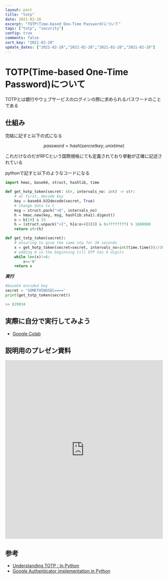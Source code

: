 ```yaml
---
layout: post
title: "totp"
date: 2021-02-28
excerpt: "TOTP(Time-based One-Time Password)について"
tags: ["totp", "security"]
config: true
comments: false
sort_key: "2021-02-28"
update_dates: ["2021-02-28","2021-02-28","2021-02-28","2021-02-28"]
---
```


# TOTP(Time-based One-Time Password)について
TOTPとは銀行やウェブサービスのログインの際に求められるパスワードのことである  

## 仕組み

完結に記すと以下の式になる

$$
password = hash(sercretkey, unixtime)
$$

これだけなのだがRFCという国際規格にても定義されており挙動が正確に記述されている  

pythonで記すと以下のようなコードになる  

```python
import hmac, base64, struct, hashlib, time

def get_hotp_token(secret: str, intervals_no: int) -> str:
	# at first, decode key
    key = base64.b32decode(secret, True)
	# change data to C
    msg = struct.pack(">Q", intervals_no)
    h = hmac.new(key, msg, hashlib.sha1).digest()
    o = h[19] & 15
    h = (struct.unpack(">I", h[o:o+4])[0] & 0x7fffffff) % 1000000
    return str(h)

def get_totp_token(secret):
    # ensuring to give the same otp for 30 seconds
    x = get_hotp_token(secret=secret, intervals_no=int(time.time())//30)
    # adding 0 in the beginning till OTP has 6 digits
    while len(x)!=6:
        x+='0'
    return x
```

***実行***
```python
#base64 encoded key
secret = 'SOMETHINGSEC===='
print(get_totp_token(secret))

>> 829034
```

## 実際に自分で実行してみよう

 - [Google Colab](https://colab.research.google.com/drive/1udvedDvjN_cVC5dc4YQiTuvQGjBcE-10?usp=sharing)

## 説明用のプレゼン資料

<iframe src="https://docs.google.com/presentation/d/e/2PACX-1vSAE1QquRHNCDIU3FkM1eOI--NHdC5jnE14OgRrjbuVOxg-zQPMW8CDkrReuY6Gksm1PAPwZ0CaRUZs/embed?start=false&loop=false&delayms=3000" frameborder="0"  width="100%" height="569" allowfullscreen="true" mozallowfullscreen="true" webkitallowfullscreen="true"></iframe>

## 参考
 - [Understanding TOTP : In Python](https://medium.com/analytics-vidhya/understanding-totp-in-python-bbe994606087)
 - [Google Authenticator implementation in Python](https://stackoverflow.com/questions/8529265/google-authenticator-implementation-in-python)
